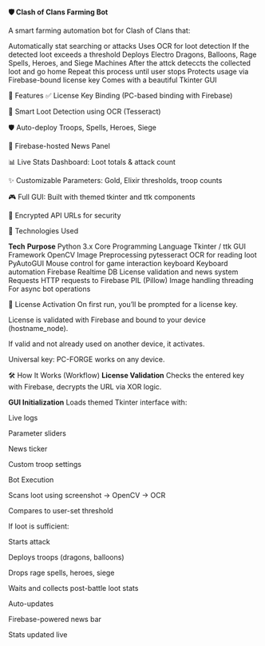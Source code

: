 **🛡️ Clash of Clans Farming Bot**

A smart farming automation bot for Clash of Clans that:

Automatically stat searching or attacks
Uses OCR for loot detection
If the detected loot exceeds a threshold
Deploys Electro Dragons, Balloons, Rage Spells, Heroes, and Siege Machines
After the attck deteccts the collected loot and go home
Repeat this process until user stops
Protects usage via Firebase-bound license key
Comes with a beautiful Tkinter GUI

🚀 Features
✅ License Key Binding (PC-based binding with Firebase)

🧠 Smart Loot Detection using OCR (Tesseract)

🛡️ Auto-deploy Troops, Spells, Heroes, Siege

💬 Firebase-hosted News Panel

📊 Live Stats Dashboard: Loot totals & attack count

✨ Customizable Parameters: Gold, Elixir thresholds, troop counts

🎮 Full GUI: Built with themed tkinter and ttk components

🔐 Encrypted API URLs for security

🧠 Technologies Used

**Tech**	                    **Purpose**
Python 3.x	             Core Programming Language
Tkinter / ttk	           GUI Framework
OpenCV	                 Image Preprocessing
pytesseract	             OCR for reading loot
PyAutoGUI	               Mouse control for game interaction
keyboard	               Keyboard automation
Firebase Realtime DB	   License validation and news system
Requests	               HTTP requests to Firebase
PIL (Pillow)	           Image handling
threading	               For async bot operations


🔐 License Activation
On first run, you’ll be prompted for a license key.

License is validated with Firebase and bound to your device (hostname_node).

If valid and not already used on another device, it activates.

Universal key: PC-FORGE works on any device.


🛠️ How It Works (Workflow)
**License Validation**
Checks the entered key with Firebase, decrypts the URL via XOR logic.

**GUI Initialization**
Loads themed Tkinter interface with:

Live logs

Parameter sliders

News ticker

Custom troop settings

Bot Execution

Scans loot using screenshot → OpenCV → OCR

Compares to user-set threshold

If loot is sufficient:

Starts attack

Deploys troops (dragons, balloons)

Drops rage spells, heroes, siege

Waits and collects post-battle loot stats

Auto-updates

Firebase-powered news bar

Stats updated live
